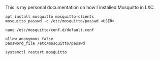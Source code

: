 This is my personal documentation on how I installed Mosquitto in LXC.
```
apt install mosquitto mosquitto-clients
mosquitto_passwd -c /etc/mosquitto/passwd <USER>
```

```
nano /etc/mosquitto/conf.d/default.conf
```

```
allow_anonymous false
password_file /etc/mosquitto/passwd
```

```
systemctl restart mosquitto
```
